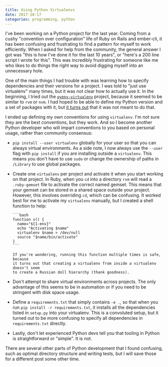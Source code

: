 ```yaml
---
title: Using Python Virtualenvs
date: 2017-10-17
categories: programming, python
---
```


I've been working on a Python project for the last year. Coming from
a cushy "convention over configuration" life of Ruby on Rails and ember-cli,
it has been confusing and frustrating to find a pattern for myself to work efficiently.
When I asked for help from the community, the general answer I got was
"this is how I've done it for the last 10 years", or "here's a 200 line script I
wrote for this". This was incredibly frustrating for someone like me who likes to
do things the right way to avoid digging myself into an unnecessary hole.

One of the main things I had trouble with was learning how to specify dependencies
and their versions for a project. I was told to "just use virtualenv" many times,
but it was not clear how to actually use it. In the beginning, I tried out the
[`pyenv-virtualenv`][1] project, because it seemed to be similar to `rvm` or `nvm`.
I had hoped to be able to define my Python version and a set of packages with it,
but [it turns out][2] that it was not meant to do that.

I ended up defining my own conventions for using `virtualenv`. I'm not sure they
are the best conventions, but they work. And so I become another Python developer
who will impart conventions to you based on personal usage, rather than community
consensus:

-   `pip install --user virtualenv` globally for your user so that you can always
    virtual environments. As a side note, I now always use the `--user` flag with
    `pip install` if you are installing outside a `virtualenv`. This means you don't
    have to use `sudo` or change the ownership of paths in `/Library` to use global packages.
-   Create one `virtualenv` per project and activate it when you start working
    on that project. In Ruby, when you `cd` into a directory `rvm` will read a
    `.ruby-gemset` file to activate the correct named gemset. This means that your
    gemset can be stored in a shared space outside your project. However, this involves
    overriding `cd`, which can be confusing. It worked best for me to activate my
    `virtualenv` manually, but I created a shell function to help:

        ```bash
        function v() {
          name="${1-env}"
          echo "Activating $name"
          virtualenv $name > /dev/null
          source "$name/bin/activate"
        }
        ```

        If you're wondering, running this function multiple times is safe, because
        it turns out that creating a virtualenv from inside a virtualenv doesn't seem
        to create a Russian doll hierarchy (thank goodness).

-   Don't attempt to share virtual environments across projects. The only advantage
    of this seems to be in automation or if you need to be stringent with disk space
    usage.
-   Define a `requirements.txt` that simply contains `-e .`, so that when you run
    `pip install -r requirements.txt`, it installs all the dependencies listed in
    `setup.py` into your virtualenv. This is a convoluted setup, but it turned out
    to be more confusing to specify all dependencies in `requirements.txt` directly.
-   Lastly, don't let experienced Python devs tell you that tooling in Python
    is straightforward or "simple". It is not.

There are several other parts of Python development that I found confusing, such
as optimal directory structure and writing tests, but I will save those for
a different post some other time.

[1]: https://github.com/pyenv/pyenv-virtualenv
[2]: https://github.com/pyenv/pyenv-virtualenv/issues/190
